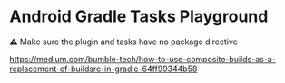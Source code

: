 # Android Gradle Tasks Playground

⚠️ Make sure the plugin and tasks have no package directive

https://medium.com/bumble-tech/how-to-use-composite-builds-as-a-replacement-of-buildsrc-in-gradle-64ff99344b58
